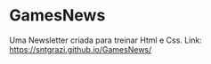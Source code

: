 # GamesNews
Uma Newsletter criada para treinar Html e Css.
Link: https://sntgrazi.github.io/GamesNews/
